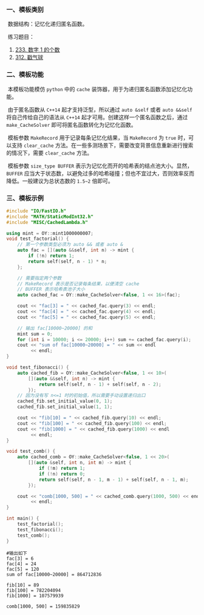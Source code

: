 ### 一、模板类别

​	数据结构：记忆化递归匿名函数。

​	练习题目：

1. [233. 数字 1 的个数](https://leetcode.cn/problems/number-of-digit-one)
2. [312. 戳气球](https://leetcode.cn/problems/burst-balloons)


### 二、模板功能

​		本模板功能模仿 `python` 中的 `cache` 装饰器，用于为递归匿名函数添加记忆化功能。

​		由于匿名函数从 `C++14` 起才支持泛型，所以通过 `auto &self` 或者 `auto &&self` 将自己传给自己的语法从 `C++14` 起才可用。创建这样一个匿名函数之后，通过 `make_CacheSolver` 即可将匿名函数转化为记忆化函数。

​		模板参数 `MakeRecord` 用于记录每条记忆化结果，当 `MakeRecord` 为 `true` 时，可以支持 `clear_cache` 方法。在一些多测场景下，需要改变背景信息重新进行搜索的情况下，需要 `clear_cache` 方法。

​		模板参数 `size_type BUFFER` 表示为记忆化而开的哈希表的结点池大小。显然， `BUFFER` 应当大于状态数，以避免过多的哈希碰撞；但也不宜过大，否则效率反而降低。一般建议为总状态数的 `1.5~2` 倍即可。

### 三、模板示例

```c++
#include "IO/FastIO.h"
#include "MATH/StaticModInt32.h"
#include "MISC/CachedLambda.h"

using mint = OY::mint1000000007;
void test_factorial() {
    // 第一个参数类型必须为 auto && 或者 auto &
    auto fac = [](auto &&self, int n) -> mint {
        if (!n) return 1;
        return self(self, n - 1) * n;
    };

    // 需要指定两个参数
    // MakeRecord 表示是否记录每条结果，以便清空 cache
    // BUFFER 表示哈希表池子大小
    auto cached_fac = OY::make_CacheSolver<false, 1 << 16>(fac);

    cout << "fac[3] = " << cached_fac.query(3) << endl;
    cout << "fac[4] = " << cached_fac.query(4) << endl;
    cout << "fac[5] = " << cached_fac.query(5) << endl;

    // 输出 fac[10000~20000] 的和
    mint sum = 0;
    for (int i = 10000; i <= 20000; i++) sum += cached_fac.query(i);
    cout << "sum of fac[10000~20000] = " << sum << endl
         << endl;
}

void test_fibonacci() {
    auto cached_fib = OY::make_CacheSolver<false, 1 << 10>(
        [](auto &&self, int n) -> mint {
            return self(self, n - 1) + self(self, n - 2);
        });
    // 因为没有写 n<=1 时的初始值，所以需要手动设置递归出口
    cached_fib.set_initial_value(0, 1);
    cached_fib.set_initial_value(1, 1);

    cout << "fib[10] = " << cached_fib.query(10) << endl;
    cout << "fib[100] = " << cached_fib.query(100) << endl;
    cout << "fib[1000] = " << cached_fib.query(1000) << endl
         << endl;
}

void test_comb() {
    auto cached_comb = OY::make_CacheSolver<false, 1 << 20>(
        [](auto &self, int n, int m) -> mint {
            if (!m) return 1;
            if (!n) return 0;
            return self(self, n - 1, m - 1) + self(self, n - 1, m);
        });

    cout << "comb[1000, 500] = " << cached_comb.query(1000, 500) << endl
         << endl;
}

int main() {
    test_factorial();
    test_fibonacci();
    test_comb();
}
```

```
#输出如下
fac[3] = 6
fac[4] = 24
fac[5] = 120
sum of fac[10000~20000] = 864712836

fib[10] = 89
fib[100] = 782204094
fib[1000] = 107579939

comb[1000, 500] = 159835829


```

